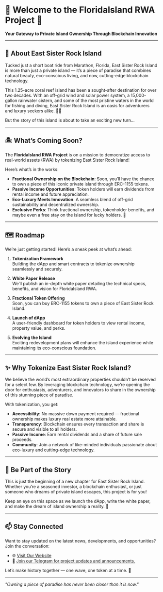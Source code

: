 # 🌴 Welcome to the FloridaIsland RWA Project 🌴

**Your Gateway to Private Island Ownership Through Blockchain Innovation**

---

## 🌊 **About East Sister Rock Island**

Tucked just a short boat ride from Marathon, Florida, East Sister Rock Island is more than just a private island — it’s a piece of paradise that combines natural beauty, eco-conscious living, and now, cutting-edge blockchain technology.

This 1.25-acre coral reef island has been a sought-after destination for over two decades. With an off-grid wind and solar power system, a 15,000-gallon rainwater cistern, and some of the most pristine waters in the world for fishing and diving, East Sister Rock Island is an oasis for adventurers and luxury seekers alike. 🌴⚓

But the story of this island is about to take an exciting new turn…

---

## 🏝️ **What’s Coming Soon?**

The **FloridaIsland RWA Project** is on a mission to democratize access to real-world assets (RWA) by tokenizing East Sister Rock Island!

Here’s what’s in the works:

-  **Fractional Ownership on the Blockchain**: Soon, you’ll have the chance to own a piece of this iconic private island through ERC-1155 tokens.
-  **Passive Income Opportunities**: Token holders will earn dividends from rental income and future appreciation.
-  **Eco-Luxury Meets Innovation**: A seamless blend of off-grid sustainability and decentralized ownership.
-  **Exclusive Perks**: Think fractional ownership, tokenholder benefits, and maybe even a free stay on the island for lucky holders. 🎉

---

## 🗺️ **Roadmap**

We’re just getting started! Here’s a sneak peek at what’s ahead:

1. **Tokenization Framework**  
   Building the dApp and smart contracts to tokenize ownership seamlessly and securely.

2. **White Paper Release**  
   We’ll publish an in-depth white paper detailing the technical specs, benefits, and vision for FloridaIsland RWA.

3. **Fractional Token Offering**  
   Soon, you can buy ERC-1155 tokens to own a piece of East Sister Rock Island.

4. **Launch of dApp**  
   A user-friendly dashboard for token holders to view rental income, property value, and perks.

5. **Evolving the Island**  
   Exciting redevelopment plans will enhance the island experience while maintaining its eco-conscious foundation.

---

## ✨ **Why Tokenize East Sister Rock Island?**

We believe the world’s most extraordinary properties shouldn’t be reserved for a select few. By leveraging blockchain technology, we’re opening the door for enthusiasts, adventurers, and innovators to share in the ownership of this stunning piece of paradise.

With tokenization, you get:

-  **Accessibility**: No massive down payment required — fractional ownership makes luxury real estate more attainable.
-  **Transparency**: Blockchain ensures every transaction and share is secure and visible to all holders.
-  **Passive Income**: Earn rental dividends and a share of future sale proceeds.
-  **Community**: Join a network of like-minded individuals passionate about eco-luxury and cutting-edge technology.

---

## 🌟 **Be Part of the Story**

This is just the beginning of a new chapter for East Sister Rock Island. Whether you’re a seasoned investor, a blockchain enthusiast, or just someone who dreams of private island escapes, this project is for you!

Keep an eye on this space as we launch the dApp, write the white paper, and make the dream of island ownership a reality. 🚀

---

## 📫 **Stay Connected**

Want to stay updated on the latest news, developments, and opportunities? Join the conversation:

-  🌐 [Visit Our Website](http://floridaisland.com)
-  📩 [Join our Telegram for project updates and announcements.](https://t.me/FloridaIslandRWA)

Let’s make history together — one wave, one token at a time. 🌊

---

_"Owning a piece of paradise has never been closer than it is now."_
